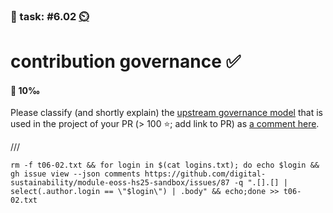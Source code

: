 ### 💪 task: #6.02 [⏲️](https://youtu.be/h1uaTOmvZbA)

# contribution governance ✅

#### 🏅 10‰

Please classify (and shortly explain) the [upstream governance model](https://digital-sustainability.github.io/module-eoss-ospo101/module6/#upstream-governance-models) that is used in the project of your PR (> 100 ⭐; add link to PR) as [a comment here](https://github.com/digital-sustainability/module-eoss-hs25-sandbox/issues/87).

///

```
rm -f t06-02.txt && for login in $(cat logins.txt); do echo $login && gh issue view --json comments https://github.com/digital-sustainability/module-eoss-hs25-sandbox/issues/87 -q ".[].[] | select(.author.login == \"$login\") | .body" && echo;done >> t06-02.txt
```